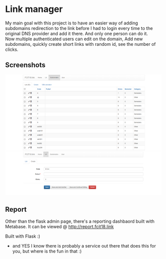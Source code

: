 # Link manager

My main goal with this project is to have an easier way of adding subdomains redirection to the link before I had to login every time to the original DNS provider and add it there. And only one person can do it.  
Now multiple authenticated users can edit on the domain, Add new subdomains, quickly create short links with random id, see the number of clicks.

## Screenshots
![Screenshot](/screenshots/1.png)
![Screenshot](/screenshots/2.png)

## Report
Other than the flask admin page, there's a reporting dashbaord built with Metabase. It can be viewed @ http://report.fcit18.link

Built with Flask :)



- and YES I know there is probably a service out there that does this for you, but where is the fun in that :)
